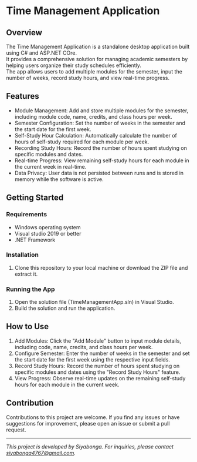 # Time Management Application


## Overview

The Time Management Application is a standalone desktop application built using C# and ASP.NET COre.  
It provides a comprehensive solution for managing academic semesters by helping users organize their study schedules efficiently.  
The app allows users to add multiple modules for the semester, input the number of weeks, record study hours, and view real-time progress.

## Features

- Module Management: Add and store multiple modules for the semester, including module code, name, credits, and class hours per week.
- Semester Configuration: Set the number of weeks in the semester and the start date for the first week.
- Self-Study Hour Calculation: Automatically calculate the number of hours of self-study required for each module per week.
- Recording Study Hours: Record the number of hours spent studying on specific modules and dates.
- Real-time Progress: View remaining self-study hours for each module in the current week in real-time.
- Data Privacy: User data is not persisted between runs and is stored in memory while the software is active.

## Getting Started

### Requirements

- Windows operating system
- Visual studio 2019 or better
- .NET Framework

### Installation

1. Clone this repository to your local machine or download the ZIP file and extract it.

### Running the App

1. Open the solution file (TimeManagementApp.sln) in Visual Studio.
2. Build the solution and run the application.

## How to Use

1. Add Modules: Click the "Add Module" button to input module details, including code, name, credits, and class hours per week.
2. Configure Semester: Enter the number of weeks in the semester and set the start date for the first week using the respective input fields.
3. Record Study Hours: Record the number of hours spent studying on specific modules and dates using the "Record Study Hours" feature.
4. View Progress: Observe real-time updates on the remaining self-study hours for each module in the current week.

## Contribution

Contributions to this project are welcome. If you find any issues or have suggestions for improvement, please open an issue or submit a pull request.


---
*This project is developed by Siyabonga. For inquiries, please contact siyabonga4767@gmail.com.*
